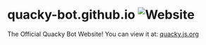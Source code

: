 # quacky-bot.github.io ![Website](https://img.shields.io/website?label=Website%20Status&up_message=online&url=https%3A%2F%2Fquacky.js.org)
The Official Quacky Bot Website! You can view it at: [quacky.js.org](https://quacky.js.org)
